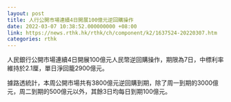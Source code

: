 ```yaml
---
layout: post
title: 人行公開市場連續4日開展100億元逆回購操作
date: 2022-03-07 10:38:52.000000000 +08:00
link: https://news.rthk.hk/rthk/ch/component/k2/1637524-20220307.htm
categories: rthk
---
```


人民銀行公開市場連續4日開展100億元人民幣逆回購操作，期限為7日，中標利率維持於2.1厘，單日淨回籠2900億元。

據路透統計，本周公開市場共有3800億元逆回購到期，除了周一到期的3000億元，周二到期的500億元以外，其餘3日均每日到期100億元。
